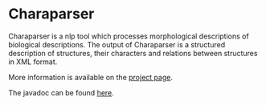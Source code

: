 Charaparser
===========
Charaparser is a nlp tool which processes morphological descriptions of biological descriptions.
The output of Charaparser is a structured description of structures, their characters and relations between structures
in XML format.

More information is available on the <a href="http://etc-project.org/">project page</a>.

The javadoc can be found  <a href="http://biosemantics.github.com/charaparser">here</a>.

